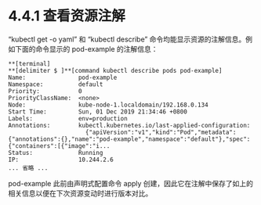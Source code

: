 # 4.4.1 查看资源注解

“kubectl get -o yaml” 和 “kubectl describe” 命令均能显示资源的注解信息。例如下面的命令显示的 pod-example 的注解信息：

```
**[terminal]
**[delimiter $ ]**[command kubectl describe pods pod-example]
Name:               pod-example
Namespace:          default
Priority:           0
PriorityClassName:  <none>
Node:               kube-node-1.localdomain/192.168.0.134
Start Time:         Sun, 01 Dec 2019 21:34:46 +0800
Labels:             env=production
Annotations:        kubectl.kubernetes.io/last-applied-configuration:
                      {"apiVersion":"v1","kind":"Pod","metadata":{"annotations":{},"name":"pod-example","namespace":"default"},"spec":{"containers":[{"image":"i...
Status:             Running
IP:                 10.244.2.6
... 省略 ...
```

pod-example 此前由声明式配置命令 apply 创建，因此它在注解中保存了如上的相关信息以便在下次资源变动时进行版本对比。


